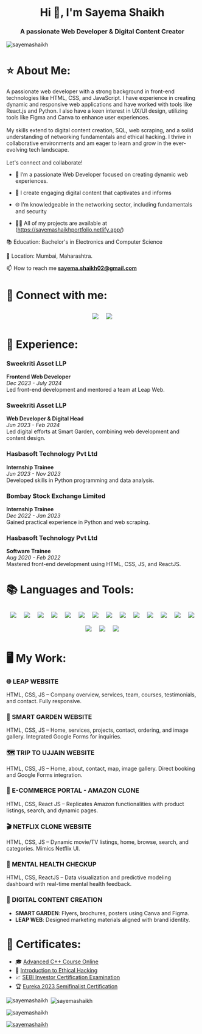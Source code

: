 <h1 align="center">Hi 👋, I'm Sayema Shaikh</h1>
<h3 align="center">A passionate Web Developer & Digital Content Creator</h3>

<p align="left"> <img src="https://komarev.com/ghpvc/?username=sayemashaikh&label=Profile%20views&color=0e75b6&style=flat" alt="sayemashaikh" /> </p>

    
# ⭐ About Me:

<p align="left">
 A passionate web developer with a strong background in front-end technologies like HTML, CSS, and JavaScript. I have experience in creating dynamic and responsive web applications and have worked with tools like React.js and Python. I also have a keen interest in UX/UI design, utilizing tools like Figma and Canva to enhance user experiences.
  <br><br>
  My skills extend to digital content creation, SQL, web scraping, and a solid understanding of networking fundamentals and ethical hacking. I thrive in collaborative environments and am eager to learn and grow in the ever-evolving tech landscape.
  <br><br>
  Let's connect and collaborate!
</p>
 </div>
 
  
- 🌟 I’m a passionate Web Developer focused on creating dynamic web experiences.

- 🎨 I create engaging digital content that captivates and informs

- 🌐 I’m knowledgeable in the networking sector, including fundamentals and security

- 👨‍💻 All of my projects are available at (https://sayemashaikhportfolio.netlify.app/)

📚 Education: Bachelor's in Electronics and Computer Science

📍 Location: Mumbai, Maharashtra.

📫 How to reach me **sayema.shaikh02@gmail.com**

# 🤝 Connect with me:
<div class="skills-container" style="display: flex; flex-wrap: wrap; justify-content: center; align-items: center; margin-top: 20px;">
  <a href="https://linkedin.com/in/sayema-shaikh-49665921" target="_blank" style="margin: 10px;">
    <img src="https://img.shields.io/badge/LinkedIn-0077B5?style=for-the-badge&logo=linkedin&logoColor=white" class="pulse" style="animation: pulse 1s infinite;">
  </a>
  <a href="mailto:sayema.shaikh02@gmail.com" target="_blank" style="margin: 10px;">
    <img src="https://img.shields.io/badge/Email-D14836?style=for-the-badge&logo=gmail&logoColor=white" class="bounce" style="animation: bounce 2s infinite;">
  </a>
</div>


# 💼 Experience:

### Sweekriti Asset LLP  
**Frontend Web Developer**  
*Dec 2023 - July 2024*  
Led front-end development and mentored a team at Leap Web.

### Sweekriti Asset LLP  
**Web Developer & Digital Head**  
*Jun 2023 - Feb 2024*  
Led digital efforts at Smart Garden, combining web development and content design.

### Hasbasoft Technology Pvt Ltd  
**Internship Trainee**  
*Jun 2023 - Nov 2023*  
Developed skills in Python programming and data analysis.

### Bombay Stock Exchange Limited  
**Internship Trainee**  
*Dec 2022 - Jan 2023*  
Gained practical experience in Python and web scraping.

### Hasbasoft Technology Pvt Ltd  
**Software Trainee**  
*Aug 2020 - Feb 2022*  
Mastered front-end development using HTML, CSS, JS, and ReactJS.

# 📚 Languages and Tools:
<div class="skills-container" style="display: flex; flex-wrap: wrap; justify-content: center; align-items: center; margin-top: 20px;">
  <img src="https://img.shields.io/badge/HTML-E34F26?style=for-the-badge&logo=html5&logoColor=white" class="bounce" style="animation: bounce 2s infinite; margin: 10px;">
  <img src="https://img.shields.io/badge/CSS3-1572B6?style=for-the-badge&logo=css3&logoColor=white" class="pulse" style="animation: pulse 1s infinite; margin: 10px;">
  <img src="https://img.shields.io/badge/JavaScript-F7DF1E?style=for-the-badge&logo=javascript&logoColor=black" class="bounce" style="animation: bounce 2s infinite; margin: 10px;">
  <img src="https://img.shields.io/badge/React-61DAFB?style=for-the-badge&logo=react&logoColor=black" class="rotate" style="animation: rotate 5s linear infinite; margin: 10px;">
  <img src="https://img.shields.io/badge/Figma-0ACF83?style=for-the-badge&logo=figma&logoColor=white" class="rotate" style="animation: rotate 5s linear infinite; margin: 10px;">
  <img src="https://img.shields.io/badge/Canva-00C4CC?style=for-the-badge&logo=canva&logoColor=white" class="pulse" style="animation: pulse 1s infinite; margin: 10px;">
  <img src="https://img.shields.io/badge/Python-3776AB?style=for-the-badge&logo=python&logoColor=white" class="bounce" style="animation: bounce 2s infinite; margin: 10px;">
  <img src="https://img.shields.io/badge/C%2B%2B-00599C?style=for-the-badge&logo=c%2B%2B&logoColor=white" class="pulse" style="animation: pulse 1s infinite; margin: 10px;">
  <img src="https://img.shields.io/badge/Web%20Scraping-007ACC?style=for-the-badge&logo=python&logoColor=white" class="bounce" style="animation: bounce 2s infinite; margin: 10px;">
  <img src="https://img.shields.io/badge/Digital%20Marketing%20Content%20Creation-FFCA28?style=for-the-badge&logo=adobe&logoColor=black" class="rotate" style="animation: rotate 5s linear infinite; margin: 10px;">
  <img src="https://img.shields.io/badge/SQL%20Injection-FF5722?style=for-the-badge&logo=sql&logoColor=white" class="bounce" style="animation: bounce 2s infinite; margin: 10px;">
  <img src="https://img.shields.io/badge/Networking%20Fundamentals-4CAF50?style=for-the-badge&logo=cisco&logoColor=white" class="pulse" style="animation: pulse 1s infinite; margin: 10px;">
  <img src="https://img.shields.io/badge/Routing%20Protocols-2196F3?style=for-the-badge&logo=cisco&logoColor=white" class="rotate" style="animation: rotate 5s linear infinite; margin: 10px;">
  <img src="https://img.shields.io/badge/Network%20Security-9C27B0?style=for-the-badge&logo=cisco&logoColor=white" class="bounce" style="animation: bounce 2s infinite; margin: 10px;">
  <img src="https://img.shields.io/badge/Network%20Troubleshooting-FF9800?style=for-the-badge&logo=cisco&logoColor=white" class="pulse" style="animation: pulse 1s infinite; margin: 10px;">
  <img src="https://img.shields.io/badge/Network%20Monitoring%20Tools-3F51B5?style=for-the-badge&logo=wireshark&logoColor=white" class="rotate" style="animation: rotate 5s linear infinite; margin: 10px;">
  <img src="https://img.shields.io/badge/Ethical%20Hacking-009688?style=for-the-badge&logo=hackerearth&logoColor=white" class="bounce" style="animation: bounce 2s infinite; margin: 10px;">
</div>


# 🖥️ My Work:
### 🌐 LEAP WEBSITE  
HTML, CSS, JS – Company overview, services, team, courses, testimonials, and contact. Fully responsive.

### 🌿 SMART GARDEN WEBSITE  
HTML, CSS, JS – Home, services, projects, contact, ordering, and image gallery. Integrated Google Forms for inquiries.

### 🗺️ TRIP TO UJJAIN WEBSITE  
HTML, CSS, JS – Home, about, contact, map, image gallery. Direct booking and Google Forms integration.

### 🛒 E-COMMERCE PORTAL - AMAZON CLONE  
HTML, CSS, React JS – Replicates Amazon functionalities with product listings, search, and dynamic pages.

### 🎬 NETFLIX CLONE WEBSITE  
HTML, CSS, JS – Dynamic movie/TV listings, home, browse, search, and categories. Mimics Netflix UI.

### 🧠 MENTAL HEALTH CHECKUP  
HTML, CSS, ReactJS – Data visualization and predictive modeling dashboard with real-time mental health feedback.

### 🎨 DIGITAL CONTENT CREATION  
- **SMART GARDEN**: Flyers, brochures, posters using Canva and Figma.  
- **LEAP WEB**: Designed marketing materials aligned with brand identity.

# 🔖 Certificates:

- 🎓 [Advanced C++ Course Online](https://simpli-web.app.link/e/oIdldiHV5Mb)
- 🔐 [Introduction to Ethical Hacking](https://www.mygreatlearning.com/certificate/DMRBIHPX)
- 📈 [SEBI Investor Certification Examination](https://rb.gy/95uehx)
- 🏆 [Eureka 2023 Semifinalist Certification](https://shorturl.at/YmWds)


<p><img align="left" src="https://github-readme-stats.vercel.app/api/top-langs?username=sayemashaikh&show_icons=true&locale=en&layout=compact" alt="sayemashaikh" /></p>

<p>&nbsp;<img align="center" src="https://github-readme-stats.vercel.app/api?username=sayemashaikh&show_icons=true&locale=en" alt="sayemashaikh" /></p>

<p><img align="center" src="https://github-readme-streak-stats.herokuapp.com/?user=sayemashaikh&" alt="sayemashaikh" /></p>

<p align="left"> <a href="https://github.com/ryo-ma/github-profile-trophy"><img src="https://github-profile-trophy.vercel.app/?username=sayemashaikh" alt="sayemashaikh" /></a> </p>
